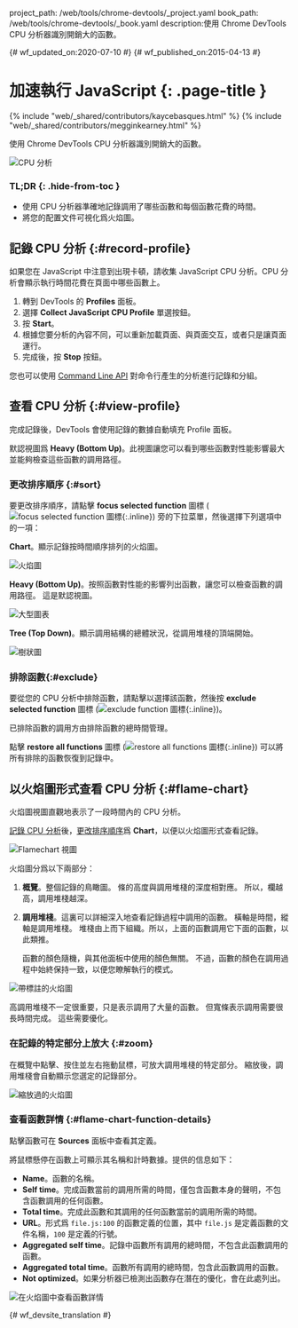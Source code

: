 project_path: /web/tools/chrome-devtools/_project.yaml
book_path: /web/tools/chrome-devtools/_book.yaml
description:使用 Chrome DevTools CPU 分析器識別開銷大的函數。

{# wf_updated_on:2020-07-10 #}
{# wf_published_on:2015-04-13 #}

# 加速執行 JavaScript {: .page-title }

{% include "web/_shared/contributors/kaycebasques.html" %}
{% include "web/_shared/contributors/megginkearney.html" %}

使用 Chrome DevTools CPU 分析器識別開銷大的函數。


![CPU 分析](imgs/cpu-profile.png)


### TL;DR {: .hide-from-toc }
- 使用 CPU 分析器準確地記錄調用了哪些函數和每個函數花費的時間。
- 將您的配置文件可視化爲火焰圖。


## 記錄 CPU 分析 {:#record-profile}

如果您在 JavaScript 中注意到出現卡頓，請收集 JavaScript CPU 分析。CPU 分析會顯示執行時間花費在頁面中哪些函數上。


1. 轉到 DevTools 的 **Profiles** 面板。
2. 選擇 **Collect JavaScript CPU Profile** 單選按鈕。
3. 按 **Start**。
4. 根據您要分析的內容不同，可以重新加載頁面、與頁面交互，或者只是讓頁面運行。
5. 完成後，按 **Stop** 按鈕。
 

您也可以使用 [Command Line API][profile] 對命令行產生的分析進行記錄和分組。


[profile]: /web/tools/chrome-devtools/debug/command-line/command-line-reference#profilename-and-profileendname

## 查看 CPU 分析 {:#view-profile}

完成記錄後，DevTools 會使用記錄的數據自動填充 Profile 面板。
 

默認視圖爲 **Heavy (Bottom Up)**。此視圖讓您可以看到哪些函數對性能影響最大並能夠檢查這些函數的調用路徑。

 

### 更改排序順序 {:#sort}

要更改排序順序，請點擊 **focus selected function** 圖標 (![focus selected function 圖標](imgs/focus.png){:.inline}) 旁的下拉菜單，然後選擇下列選項中的一項：




**Chart**。顯示記錄按時間順序排列的火焰圖。

![火焰圖](imgs/flamechart.png)

**Heavy (Bottom Up)**。按照函數對性能的影響列出函數，讓您可以檢查函數的調用路徑。
這是默認視圖。 

![大型圖表](imgs/heavy.png)

**Tree (Top Down)**。顯示調用結構的總體狀況，從調用堆棧的頂端開始。
 

![樹狀圖](imgs/tree.png)

### 排除函數{:#exclude}

要從您的 CPU 分析中排除函數，請點擊以選擇該函數，然後按 **exclude selected function** 圖標 (![exclude function 圖標](imgs/exclude.png){:.inline})。

已排除函數的調用方由排除函數的總時間管理。


點擊 **restore all functions** 圖標 (![restore all functions 圖標](imgs/restore.png){:.inline}) 可以將所有排除的函數恢復到記錄中。



## 以火焰圖形式查看 CPU 分析 {:#flame-chart}

火焰圖視圖直觀地表示了一段時間內的 CPU 分析。


[記錄 CPU 分析](#record-profile)後，[更改排序順序](#sort)爲 **Chart**，以便以火焰圖形式查看記錄。


![Flamechart 視圖](imgs/flamechart.png)

火焰圖分爲以下兩部分：

1. **概覽**。整個記錄的鳥瞰圖。
   條的高度與調用堆棧的深度相對應。
所以，欄越高，調用堆棧越深。 

2. **調用堆棧**。這裏可以詳細深入地查看記錄過程中調用的函數。
橫軸是時間，縱軸是調用堆棧。
堆棧由上而下組織。所以，上面的函數調用它下面的函數，以此類推。
 

   函數的顏色隨機，與其他面板中使用的顏色無關。
不過，函數的顏色在調用過程中始終保持一致，以便您瞭解執行的模式。
 

![帶標註的火焰圖](imgs/annotated-cpu-flame.png)

高調用堆棧不一定很重要，只是表示調用了大量的函數。
但寬條表示調用需要很長時間完成。
這些需要優化。 

### 在記錄的特定部分上放大 {:#zoom}

在概覽中點擊、按住並左右拖動鼠標，可放大調用堆棧的特定部分。
縮放後，調用堆棧會自動顯示您選定的記錄部分。


![縮放過的火焰圖](imgs/benchmark-zoom.png)

### 查看函數詳情 {:#flame-chart-function-details}

點擊函數可在 **Sources** 面板中查看其定義。

將鼠標懸停在函數上可顯示其名稱和計時數據。提供的信息如下：
 

*  **Name**。函數的名稱。
*  **Self time**。完成函數當前的調用所需的時間，僅包含函數本身的聲明，不包含函數調用的任何函數。
*  **Total time**。完成此函數和其調用的任何函數當前的調用所需的時間。
*  **URL**。形式爲 `file.js:100` 的函數定義的位置，其中 `file.js` 是定義函數的文件名稱，`100` 是定義的行號。
*  **Aggregated self time**。記錄中函數所有調用的總時間，不包含此函數調用的函數。
*  **Aggregated total time**。函數所有調用的總時間，包含此函數調用的函數。
*  **Not optimized**。如果分析器已檢測出函數存在潛在的優化，會在此處列出。


![在火焰圖中查看函數詳情](imgs/details.png)


{# wf_devsite_translation #}

